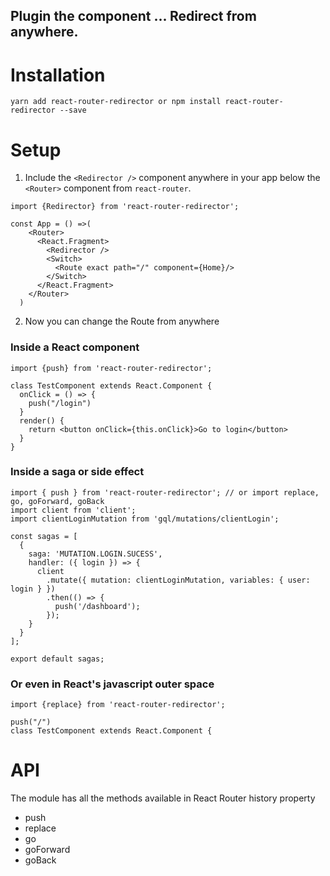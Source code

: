 ## Plugin the component ... Redirect from anywhere.

# Installation

```
yarn add react-router-redirector or npm install react-router-redirector --save
```

# Setup

1. Include the `<Redirector />` component anywhere in your app below the `<Router>` component from `react-router`.

```
import {Redirector} from 'react-router-redirector';

const App = () =>(
    <Router>
      <React.Fragment>
        <Redirector />
        <Switch>
          <Route exact path="/" component={Home}/>
        </Switch>
      </React.Fragment>
    </Router>
  )
```

2. Now you can change the Route from anywhere

### Inside a React component
```
import {push} from 'react-router-redirector';

class TestComponent extends React.Component {
  onClick = () => {
    push("/login")
  }
  render() {
    return <button onClick={this.onClick}>Go to login</button>
  }
}
```

### Inside a saga or side effect

```
import { push } from 'react-router-redirector'; // or import replace, go, goForward, goBack
import client from 'client';
import clientLoginMutation from 'gql/mutations/clientLogin';

const sagas = [
  {
    saga: 'MUTATION.LOGIN.SUCESS',
    handler: ({ login }) => {
      client
        .mutate({ mutation: clientLoginMutation, variables: { user: login } })
        .then(() => {
          push('/dashboard');
        });
    }
  }
];

export default sagas;
```

### Or even in React's javascript outer space

```
import {replace} from 'react-router-redirector';

push("/")
class TestComponent extends React.Component {
```

# API
The module has all the methods available in React Router history property

- push
- replace
- go
- goForward
- goBack
